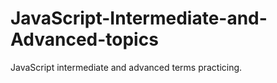 # JavaScript-Intermediate-and-Advanced-topics
JavaScript intermediate and advanced terms practicing.
